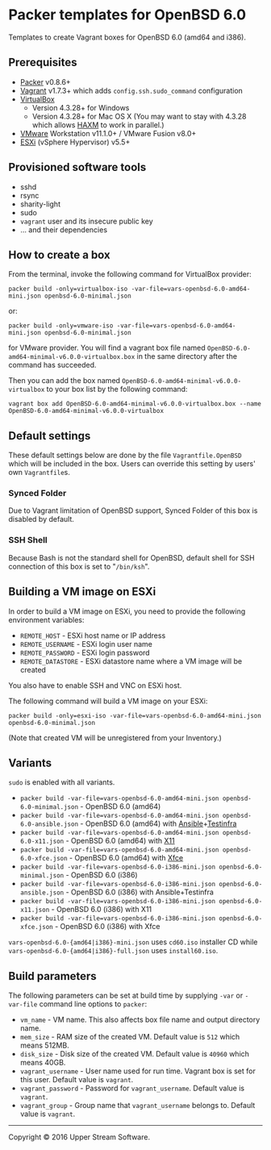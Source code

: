 # Packer templates for OpenBSD 6.0

Templates to create Vagrant boxes for OpenBSD 6.0 (amd64 and i386).

## Prerequisites

* [Packer] v0.8.6+
* [Vagrant] v1.7.3+ which adds `config.ssh.sudo_command` configuration
* [VirtualBox]
	* Version 4.3.28+ for Windows
	* Version 4.3.28+ for Mac OS X (You may want to stay with 4.3.28 which allows [HAXM] to work in parallel.)
* [VMware] Workstation v11.1.0+ / VMware Fusion v8.0+
* [ESXi] (vSphere Hypervisor) v5.5+

[ESXi]: http://www.vmware.com/products/vsphere-hypervisor
        "Free VMware vSphere Hypervisor, Free Virtualization (ESXi)"
[HAXM]: https://software.intel.com/en-us/android/articles/intel-hardware-accelerated-execution-manager
        "Intel&reg; Hardware Accelerated Execution Manager"
[Packer]: https://www.packer.io/ "Packer by HashiCorp"
[Vagrant]: https://www.vagrantup.com/ "Vagrant"
[VirtualBox]: https://www.virtualbox.org/ "Oracle VM VirtualBox"
[VMware]: http://www.vmware.com/ "VMware Virtualization for Desktop &amp; Server, Application, Public &amp; Hybrid Clouds"

## Provisioned software tools

* sshd
* rsync
* sharity-light
* sudo
* `vagrant` user and its insecure public key
* ... and their dependencies

## How to create a box

From the terminal, invoke the following command for VirtualBox provider:

	packer build -only=virtualbox-iso -var-file=vars-openbsd-6.0-amd64-mini.json openbsd-6.0-minimal.json

or:

	packer build -only=vmware-iso -var-file=vars-openbsd-6.0-amd64-mini.json openbsd-6.0-minimal.json

for VMware provider.
You will find a vagrant box file named `OpenBSD-6.0-amd64-minimal-v6.0.0-virtualbox.box`
in the same directory after the command has succeeded.

Then you can add the box named `OpenBSD-6.0-amd64-minimal-v6.0.0-virtualbox` to your box list
by the following command:

	vagrant box add OpenBSD-6.0-amd64-minimal-v6.0.0-virtualbox.box --name OpenBSD-6.0-amd64-minimal-v6.0.0-virtualbox

## Default settings

These default settings below are done by the file `Vagrantfile.OpenBSD` which will be included in the box.
Users can override this setting by users' own `Vagrantfile`s.

### Synced Folder

Due to Vagrant limitation of OpenBSD support, Synced Folder of this box is disabled by default.

### SSH Shell

Because Bash is not the standard shell for OpenBSD, default shell for SSH connection of this box
is set to "`/bin/ksh`".

## Building a VM image on ESXi

In order to build a VM image on ESXi, you need to provide the following environment variables:

* `REMOTE_HOST` - ESXi host name or IP address
* `REMOTE_USERNAME` - ESXi login user name
* `REMOTE_PASSWORD` - ESXi login password
* `REMOTE_DATASTORE` - ESXi datastore name where a VM image will be created

You also have to enable SSH and VNC on ESXi host.

The following command will build a VM image on your ESXi:

    packer build -only=esxi-iso -var-file=vars-openbsd-6.0-amd64-mini.json openbsd-6.0-minimal.json

(Note that created VM will be unregistered from your Inventory.)

## Variants

`sudo` is enabled with all variants.

* `packer build -var-file=vars-openbsd-6.0-amd64-mini.json openbsd-6.0-minimal.json` - OpenBSD 6.0 (amd64)
* `packer build -var-file=vars-openbsd-6.0-amd64-mini.json openbsd-6.0-ansible.json` - OpenBSD 6.0 (amd64) with [Ansible]+[Testinfra]
* `packer build -var-file=vars-openbsd-6.0-amd64-mini.json openbsd-6.0-x11.json` - OpenBSD 6.0 (amd64) with [X11]
* `packer build -var-file=vars-openbsd-6.0-amd64-mini.json openbsd-6.0-xfce.json` - OpenBSD 6.0 (amd64) with [Xfce]
* `packer build -var-file=vars-openbsd-6.0-i386-mini.json openbsd-6.0-minimal.json` - OpenBSD 6.0 (i386)
* `packer build -var-file=vars-openbsd-6.0-i386-mini.json openbsd-6.0-ansible.json` - OpenBSD 6.0 (i386) with Ansible+Testinfra
* `packer build -var-file=vars-openbsd-6.0-i386-mini.json openbsd-6.0-x11.json` - OpenBSD 6.0 (i386) with X11
* `packer build -var-file=vars-openbsd-6.0-i386-mini.json openbsd-6.0-xfce.json` - OpenBSD 6.0 (i386) with Xfce

`vars-openbsd-6.0-{amd64|i386}-mini.json` uses `cd60.iso` installer CD while `vars-openbsd-6.0-{amd64|i386}-full.json` uses `install60.iso`.

[Ansible]: https://www.ansible.com/ "Ansible is Simple IT Automation"
[Testinfra]: https://testinfra.readthedocs.io/en/latest/ "Testinfra test your infrastructure &mdash; testinfra 1.1.3.dev24 documentation"
[X11]: https://www.x.org/wiki/ "X.Org"
[Xfce]: http://www.xfce.org/ "Xfce Desktop Environment"

## Build parameters

The following parameters can be set at build time by supplying `-var` or `-var-file` command line options to `packer`:

* `vm_name` - VM name.  This also affects box file name and output directory name.
* `mem_size` - RAM size of the created VM.  Default value is `512` which means 512MB.
* `disk_size` - Disk size of the created VM.  Default value is `40960` which means 40GB.
* `vagrant_username` - User name used for run time.  Vagrant box is set for this user.  Default value is `vagrant`.
* `vagrant_password` - Password for `vagrant_username`.  Default value is `vagrant`.
* `vagrant_group` - Group name that `vagrant_username` belongs to.  Default value is `vagrant`.

- - -

Copyright &copy; 2016 Upper Stream Software.
